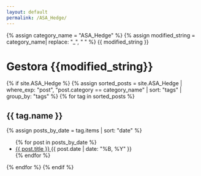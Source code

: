 ```yaml
---
layout: default
permalink: /ASA_Hedge/
---
```


{% assign category_name = "ASA_Hedge" %}
{% assign modified_string = category_name| replace: "_", " " %}
{{ modified_string }}
<h1>Gestora {{modified_string}}</h1>
{% if site.ASA_Hedge %}
{% assign sorted_posts = site.ASA_Hedge | where_exp: "post", "post.category == category_name" | sort: "tags" | group_by: "tags" %}
{% for tag in sorted_posts %}
<h2>{{ tag.name }}</h2>
{% assign posts_by_date = tag.items | sort: "date" %}
<ul>
{% for post in posts_by_date %}
<li><a href="{{ post.url | relative_url }}">{{ post.title }} </a><span>{{ post.date | date: "%B, %Y" }}</span></li>
{% endfor %}
</ul>
{% endfor %}
{% endif %}
